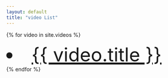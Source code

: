 ```yaml
---
layout: default
title: "video List"
---
```


{% for video in site.videos %}
  <br>
  <li style="font-size: 50px;">
    <a href="{{ site.baseurl }}{{ video.url }}">{{ video.title }}</a>
  </li>
{% endfor %}

